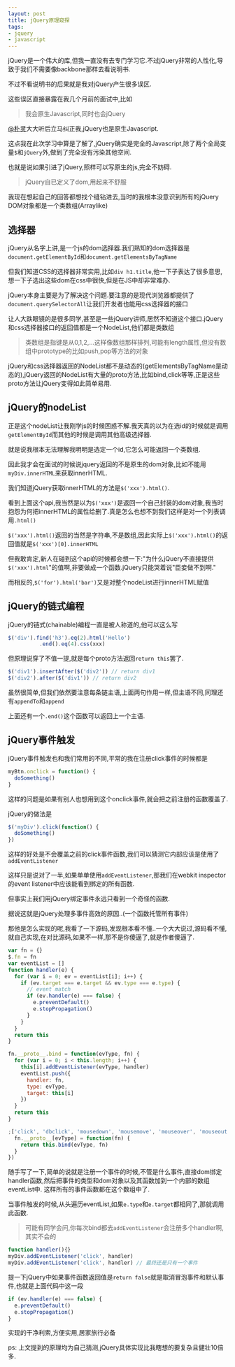 ```yaml
---
layout: post
title: jQuery原理窥探
tags:
- jquery
- javascript
---
```


jQuery是一个伟大的库,但我一直没有去专门学习它.不过jQuery非常的人性化,导致于我们不需要像backbone那样去看说明书.

不过不看说明书的后果就是我对jQuery产生很多误区.

这些误区直接暴露在我几个月前的面试中,比如

> 我会原生Javascript,同时也会jQuery

[@朴灵](http://weibo.com/shyvo)大大听后立马纠正我,jQuery也是原生Javascript.

这点我在此次学习中算是了解了,jQuery确实是完全的Javascript,除了两个全局变量`$`和`jQuery`外,做到了完全没有污染其他空间.

也就是说如果引进了jQuery,照样可以写原生的js,完全不妨碍.

> jQuery自已定义了dom,用起来不舒服

我现在想起自己的回答都想找个缝钻进去,当时的我根本没意识到所有的jQuery DOM对象都是一个类数组(Arraylike)

选择器
-------

jQuery从名字上讲,是一个js的dom选择器.我们熟知的dom选择器是`document.getElementById`和`document.getElementsByTagName`

但我们知道CSS的选择器非常实用,比如`div h1.title`,他一下子表达了很多意思,想一下子选出这些dom在css中很快,但是在JS中却非常难办.

jQuery本身主要是为了解决这个问题.要注意的是现代浏览器都提供了`document.querySelectorAll`让我们开发者也能用css选择器的接口

让人大跌眼镜的是很多同学,甚至是一些jQuery讲师,居然不知道这个接口.jQuery和css选择器接口的返回值都是一个NodeList,他们都是类数组

> 类数组是指键是从0,1,2,...这样像数组那样排列,可能有length属性,但没有数组中prototype的比如push,pop等方法的对象

jQuery和css选择器返回的NodeList都不是动态的(getElementsByTagName是动态的),jQuery返回的NodeList有大量的proto方法,比如bind,click等等,正是这些proto方法让jQuery变得如此简单易用.


jQuery的nodeList
----

正是这个nodeList让我刚学js的时候困惑不解.我天真的以为在选id的时候就是调用`getElementById`而其他的时候是调用其他高级选择器.

就是说我根本无法理解我明明是选定一个id,它怎么可能返回一个类数组.

因此我才会在面试的时候说jquery返回的不是原生的dom对象,比如不能用`myDiv.innerHTML`来获取innerHTML.

我们知道jQuery获取innerHTML的方法是`$('xxx').html()`.

看到上面这个api,我当然是以为`$('xxx')`是返回一个自己封装的dom对象,我当时抱怨为何把innerHTML的属性给删了.真是怎么也想不到我们这样是对一个列表调用`.html()`

`$('xxx').html()`返回的当然是字符串,不是数组,因此实际上`$('xxx').html()`的返回值就是`$('xxx')[0].innerHTML`

但我敢肯定,新人在碰到这个api的时候都会想一下:"为什么jQuery不直接提供`$('xxx').html`"的值啊,非要做成一个函数.jQuery只能哭着说"臣妾做不到啊."

而相反的,`$('for').html('bar')`又是对整个nodeList进行innerHTML赋值


jQuery的链式编程
---

jQuery的链式(chainable)编程一直是被人称道的,他可以这么写

```javascript
$('div').find('h3').eq(2).html('Hello')
          .end().eq(4).css(xxx)
```

但原理说穿了不值一提,就是每个proto方法返回`return this`罢了.

```javascript
$('div1').insertAfter($('div2')) // return div1
$('div2').after($('div1')) // return div2
```

虽然很简单,但我们依然要注意每条链主语,上面两句作用一样,但主语不同,同理还有`appendTo`和`append`

上面还有一个`.end()`这个函数可以返回上一个主语.

jQuery事件触发
-----

jQuery事件触发也和我们常用的不同,平常的我在注册click事件的时候都是

```javascript
myBtn.onclick = function() {
  doSomething()
}
```

这样的问题是如果有别人也想用到这个onclick事件,就会把之前注册的函数覆盖了.

jQuery的做法是

```javascript
$('myDiv').click(function() {
  doSomething()
})
```

这样的好处是不会覆盖之前的click事件函数,我们可以猜测它内部应该是使用了`addEventListener`

这样只是说对了一半,如果单单使用`addEventListener`,那我们在webkit inspector的event listener中应该能看到绑定的所有函数.

但事实上我们用jQuery绑定事件永远只看到一个奇怪的函数.

据说这就是jQuery处理多事件高效的原因..(一个函数托管所有事件)

那他是怎么实现的呢,我看了一下源码,发现根本看不懂..一个大大说过,源码看不懂,就自己实现,在对比源码,如果不一样,那不是你傻逼了,就是作者傻逼了.

```javascript
var fn = {}
$.fn = fn
var eventList = []
function handler(e) {
  for (var i = 0; ev = eventList[i]; i++) {
    if (ev.target === e.target && ev.type === e.type) {
      // event match
      if (ev.handler(e) === false) {
        e.preventDefault()
        e.stopPropagation()
      }
    }
  }
  return this
}

fn.__proto__.bind = function(evType, fn) {
  for (var i = 0; i < this.length; i++) {
    this[i].addEventListener(evType, handler)
    eventList.push({
      handler: fn,
      type: evType,
      target: this[i]
    })
  }
  return this
}

;['click', 'dbclick', 'mousedown', 'mousemove', 'mouseover', 'mouseout', 'mouseup'].forEach(function(evType) {
  fn.__proto__[evType] = function(fn) {
    return this.bind(evType, fn)
  }
})
```

随手写了一下,简单的说就是注册一个事件的时候,不管是什么事件,直接dom绑定handler函数,然后把事件的类型和dom对象以及其函数加到一个内部的数组eventList中. 这样所有的事件函数都在这个数组中了.

当事件触发的时候,从头遍历eventList,如果`e.type`和`e.target`都相同了,那就调用此函数.

> 可能有同学会问,你每次bind都去`addEventListener`会注册多个handler啊,其实不会的

```javascript
function handler(){}
myDiv.addEventListener('click', handler)
myDiv.addEventListener('click', handler) // 最终还是只有一个事件
```

提一下jQuery中如果事件函数返回值是`return false`就是取消冒泡事件和默认事件,也就是上面代码中这一段

```javascript
if (ev.handler(e) === false) {
  e.preventDefault()
  e.stopPropagation()
}
```

实现的干净利索,方便实用,居家旅行必备

ps: 上文提到的原理均为自己猜测,jQuery具体实现比我瞎想的要复杂且健壮10倍多.

